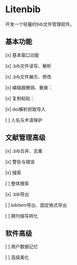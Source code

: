 # Litenbib

开发一个轻量的bib文件管理软件。


## 基本功能

[x] 基本窗口功能

[x] .bib文件读写、解析

[x] .bib文件展示、修改

[x] 编辑器撤销、重做：

[x] 复制粘贴：

[x] doi解析抓取导入

[ ] 人名与术语保护

## 文献管理高级

[x] .bib合并、去重

[x] 警告与错误

[x] 搜索

[ ] 整体搜索

[x] .bib导出

[ ] bibitem导出、固定格式导出

[ ] 期刊缩写转化

## 软件高级

[ ] 用户数据记忆

[ ] 高级美化